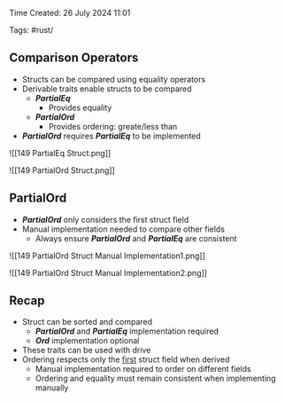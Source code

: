 Time Created: 26 July 2024 11:01

Tags: #rust/

## Comparison Operators

- Structs can be compared using equality operators
- Derivable traits enable structs to be compared
	- ***PartialEq***
		- Provides equality
	- ***PartialOrd***
		- Provides ordering: greate/less than
- ***PartialOrd*** requires ***PartialEq*** to be implemented

![[149 PartialEq Struct.png]]

![[149 PartialOrd Struct.png]]

## PartiaIOrd

- ***PartialOrd*** only considers the first struct field
- Manual implementation needed to compare other fields
	- Always ensure ***PartialOrd*** and ***PartialEq*** are consistent

![[149 PartialOrd Struct Manual Implementation1.png]]

![[149 PartialOrd Struct Manual Implementation2.png]]

## Recap

- Struct can be sorted and compared
	- ***PartialOrd*** and ***PartialEq*** implementation required
	- ***Ord*** implementation optional
- These traits can be used with drive
- Ordering respects only the <u>first</u> struct field when derived
	- Manual implementation required to order on different fields
	- Ordering and equality must remain consistent when implementing manually

